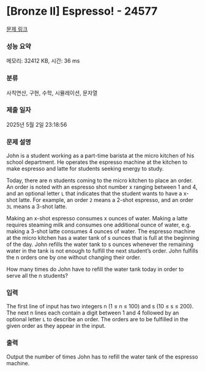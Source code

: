 # [Bronze II] Espresso! - 24577 

[문제 링크](https://www.acmicpc.net/problem/24577) 

### 성능 요약

메모리: 32412 KB, 시간: 36 ms

### 분류

사칙연산, 구현, 수학, 시뮬레이션, 문자열

### 제출 일자

2025년 5월 2일 23:18:56

### 문제 설명

<p>John is a student working as a part-time barista at the micro kitchen of his school department. He operates the espresso machine at the kitchen to make espresso and latte for students seeking energy to study.</p>

<p>Today, there are n students coming to the micro kitchen to place an order. An order is noted with an espresso shot number x ranging between 1 and 4, and an optional letter <code>L</code> that indicates that the student wants to have a x-shot latte. For example, an order <code>2</code> means a 2-shot espresso, and an order <code>3L</code> means a 3-shot latte.</p>

<p>Making an x-shot espresso consumes x ounces of water. Making a latte requires steaming milk and consumes one additional ounce of water, e.g. making a 3-shot latte consumes 4 ounces of water. The espresso machine at the micro kitchen has a water tank of s ounces that is full at the beginning of the day. John refills the water tank to s ounces whenever the remaining water in the tank is not enough to fulfill the next student’s order. John fulfills the n orders one by one without changing their order.</p>

<p>How many times do John have to refill the water tank today in order to serve all the n students?</p>

### 입력 

 <p>The first line of input has two integers n (1 ≤ n ≤ 100) and s (10 ≤ s ≤ 200). The next n lines each contain a digit between 1 and 4 followed by an optional letter <code>L</code> to describe an order. The orders are to be fulfilled in the given order as they appear in the input.</p>

### 출력 

 <p>Output the number of times John has to refill the water tank of the espresso machine.</p>

